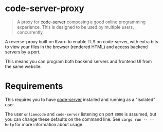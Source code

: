 # code-server-proxy

> A proxy for [code-server](https://github.com/cdr/code-server) composing a good online programming experience.
> This is designed to be used by multiple users, concurrently.

A reverse-proxy built on Kvarn to enable TLS on code-server, with extra bits to view your files in the browser (rendered HTML)
and access backend servers by a port.

This means you can program both backend servers and frontend UI from the same website.

# Requirements

This requires you to have [code-server](https://github.com/cdr/code-server) installed and running as a "isolated" user.

The user `onlinecode` and `code-server` listening on port `8080` is assumed, but you can change these defaults on the command line.
See `cargo run -- --help` for more information about usage.
